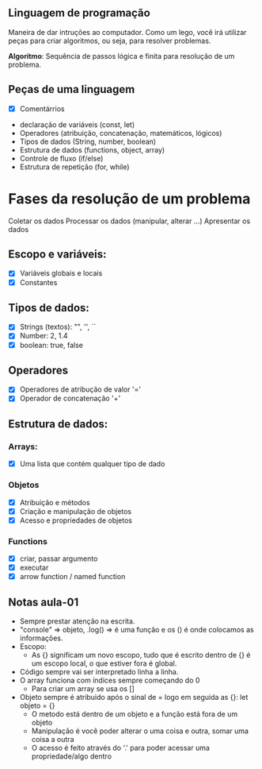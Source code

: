 ## Linguagem de programação

Maneira de dar intruções ao computador.
Como um lego, você irá utilizar peças para criar algoritmos, ou seja, para resolver problemas.

**Algoritmo**: Sequência de passos lógica e finita para resolução de um problema.

## Peças de uma linguagem

- [x] Comentárrios
- declaração de variáveis (const, let)
- Operadores (atribuição, concatenação, matemáticos, lógicos)
- Tipos de dados (String, number, boolean)
- Estrutura de dados (functions, object, array)
- Controle de fluxo (if/else)
- Estrutura de repetição (for, while)

# Fases da resolução de um problema

Coletar os dados
Processar os dados (manipular, alterar ...)
Apresentar os dados

## Escopo e variáveis:

- [x] Variáveis globais e locais
- [x] Constantes

## Tipos de dados:

- [x] Strings (textos): "", '', ``
- [x] Number: 2, 1.4
- [x] boolean: true, false

## Operadores

- [x] Operadores de atribução de valor '='
- [x] Operador de concatenação  '+'

## Estrutura de dados:

### Arrays:

- [x] Uma lista que contém  qualquer tipo de dado

### Objetos

- [x] Atribuição e métodos
- [x] Criação e manipulação de objetos
- [x] Acesso e propriedades de objetos

### Functions

- [x] criar, passar argumento
- [x] executar
- [x] arrow function / named function 

## Notas aula-01

- Sempre prestar atenção na escrita.
- "console" => objeto, .log() => é uma função e os () é onde colocamos as informações.
- Escopo:
    - As {} significam um novo escopo, tudo que é escrito dentro de {} é um escopo local, o que estiver fora é global.
- Código sempre vai ser interpretado linha a linha.
- O array funciona com índices sempre começando do 0
    - Para criar um array se usa os []
- Objeto sempre é atribuido após o sinal de = logo em seguida as {}: let objeto = {}
    - O metodo está dentro de um objeto e a função está fora de um objeto
    - Manipulação é você poder alterar o uma coisa e outra, somar uma coisa a outra
    - O acesso é feito através do '.' para poder acessar uma propriedade/algo dentro 